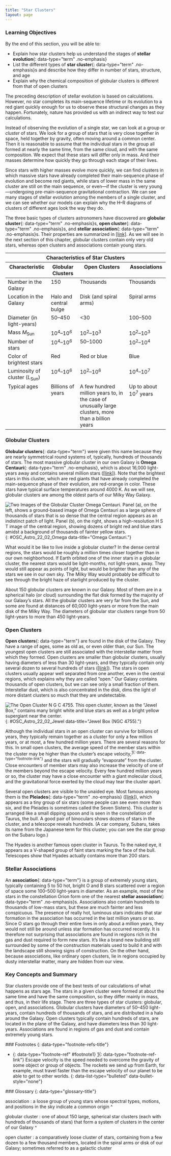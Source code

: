 ```yaml
---
title: "Star Clusters"
layout: page
---
```



### Learning Objectives

By the end of this section, you will be able to:

* Explain how star clusters help us understand the stages of **stellar evolution**{: data-type="term" .no-emphasis}
* List the different types of **star cluster**{: data-type="term" .no-emphasis}s and describe how they differ in number of stars, structure, and age
* Explain why the chemical composition of globular clusters is different from that of open clusters

The preceding description of stellar evolution is based on calculations. However, no star completes its main-sequence lifetime or its evolution to a red giant quickly enough for us to observe these structural changes as they happen. Fortunately, nature has provided us with an indirect way to test our calculations.

Instead of observing the evolution of a single star, we can look at a group or *cluster* of stars. We look for a group of stars that is very close together in space, held together by gravity, often moving around a common center. Then it is reasonable to assume that the individual stars in the group all formed at nearly the same time, from the same cloud, and with the same composition. We expect that these stars will differ only in mass. And their masses determine how quickly they go through each stage of their lives.

Since stars with higher masses evolve more quickly, we can find clusters in which massive stars have already completed their main-sequence phase of evolution and become red giants, while stars of lower mass in the same cluster are still on the main sequence, or even—if the cluster is very young—undergoing pre-main-sequence gravitational contraction. We can see many stages of stellar evolution among the members of a single cluster, and we can see whether our models can explain why the H–R diagrams of clusters of different ages look the way they do.

The three basic types of clusters astronomers have discovered are **globular cluster**{: data-type="term" .no-emphasis}s, **open cluster**{: data-type="term" .no-emphasis}s, and **stellar association**{: data-type="term" .no-emphasis}s. Their properties are summarized in [\[link\]](#fs-id1168047630405). As we will see in the next section of this chapter, globular clusters contain only very old stars, whereas open clusters and associations contain young stars.

<table class="span-all" summary="This table contains four columns and nine rows. The first row is a header row and labels each column, unlabeled, &#x201C;Globular Clusters,&#x201D; &#x201C;Open Clusters,&#x201D; and &#x201C;Associations.&#x201D; Under the unlabeled column are the values: &#x201C;Number in Galaxy,&#x201D; &#x201C;Location in Galaxy,&#x201D; &#x201C;Diameter (L Y),&#x201D; &#x201C;Mass (Solar masses),&#x201D; &#x201C;Number of stars,&#x201D; &#x201C;Color of brightest stars,&#x201D; &#x201C;Luminosity of cluster (LSun),&#x201D; and &#x201C;Typical Ages.&#x201D; Under the &#x201C;Globular Clusters&#x201D; column are the values: &#x201C;150,&#x201D; &#x201C;Halo and nuclear bulge,&#x201D; &#x201C;50&#x2013;450,&#x201D; &#x201C;104&#x2013;106,&#x201D; &#x201C;104&#x2013;106,&#x201D; &#x201C;Red,&#x201D; &#x201C;104&#x2013;106,&#x201D; and &#x201C;Billions of years.&#x201D; Under the &#x201C;Open Clusters&#x201D; column are the values: &#x201C;Thousands,&#x201D; &#x201C;Disk (and spiral arms),&#x201D; &#x201C;&lt;30,&#x201D; &#x201C;102&#x2013;103,&#x201D; &#x201C;50&#x2013;1000,&#x201D; &#x201C;Red or blue,&#x201D; &#x201C;102&#x2013;106,&#x201D; and &#x201C;A few hundred million years to, in the case of unusually large clusters, more than a billion years.&#x201D; Finally, under the &#x201C;Associations&#x201D; column are the values: &#x201C;Thousands,&#x201D; &#x201C;Spiral arms,&#x201D; &#x201C;100&#x2013;500,&#x201D; &#x201C;102&#x2013;103,&#x201D; &#x201C;102&#x2013;104,&#x201D; &#x201C;Blue,&#x201D; &#x201C;104&#x2013;107,&#x201D; and &#x201C;Up to about 10 million years.&#x201D;"><thead>
<tr valign="top">
<th colspan="4" data-valign="top" data-align="center">Characteristics of Star Clusters</th>
</tr>
<tr valign="top">
<th data-valign="top" data-align="center">Characteristic</th>
<th data-valign="top" data-align="center">Globular Clusters</th>
<th data-valign="top" data-align="center">Open Clusters</th>
<th data-valign="top" data-align="center">Associations</th>
</tr>
</thead><tbody>
<tr valign="top">
<td data-valign="top" data-align="left">Number in the Galaxy</td>
<td data-valign="top" data-align="left">150</td>
<td data-valign="top" data-align="left">Thousands</td>
<td data-valign="top" data-align="left">Thousands</td>
</tr>
<tr valign="top">
<td data-valign="top" data-align="left">Location in the Galaxy</td>
<td data-valign="top" data-align="left">Halo and central bulge</td>
<td data-valign="top" data-align="left">Disk (and spiral arms)</td>
<td data-valign="top" data-align="left">Spiral arms</td>
</tr>
<tr valign="top">
<td data-valign="top" data-align="left">Diameter (in light-years)</td>
<td data-valign="top" data-align="left">50–450</td>
<td data-valign="top" data-align="left">&lt;30</td>
<td data-valign="top" data-align="left">100–500</td>
</tr>
<tr valign="top">
<td data-valign="top" data-align="left">Mass <em>M</em><sub>Sun</sub></td>
<td data-valign="top" data-align="left">10<sup>4</sup>–10<sup>6</sup></td>
<td data-valign="top" data-align="left">10<sup>2</sup>–10<sup>3</sup></td>
<td data-valign="top" data-align="left">10<sup>2</sup>–10<sup>3</sup></td>
</tr>
<tr valign="top">
<td data-valign="top" data-align="left">Number of stars</td>
<td data-valign="top" data-align="left">10<sup>4</sup>–10<sup>6</sup></td>
<td data-valign="top" data-align="left">50–1000</td>
<td data-valign="top" data-align="left">10<sup>2</sup>–10<sup>4</sup></td>
</tr>
<tr valign="top">
<td data-valign="top" data-align="left">Color of brightest stars</td>
<td data-valign="top" data-align="left">Red</td>
<td data-valign="top" data-align="left">Red or blue</td>
<td data-valign="top" data-align="left">Blue</td>
</tr>
<tr valign="top">
<td data-valign="top" data-align="left">Luminosity of cluster (<em>L</em><sub>Sun</sub>)</td>
<td data-valign="top" data-align="left">10<sup>4</sup>–10<sup>6</sup></td>
<td data-valign="top" data-align="left">10<sup>2</sup>–10<sup>6</sup></td>
<td data-valign="top" data-align="left">10<sup>4</sup>–10<sup>7</sup></td>
</tr>
<tr valign="top">
<td data-valign="top" data-align="left">Typical ages</td>
<td data-valign="top" data-align="left">Billions of years</td>
<td data-valign="top" data-align="left">A few hundred million years to, in the case of unusually large clusters, more than a billion years</td>
<td data-valign="top" data-align="left">Up to about 10<sup>7</sup> years</td>
</tr>
</tbody></table>

### Globular Clusters

**Globular clusters**{: data-type="term"} were given this name because they are nearly symmetrical round systems of, typically, hundreds of thousands of stars. The most massive globular cluster in our own Galaxy is **Omega Centauri**{: data-type="term" .no-emphasis}, which is about 16,000 light-years away and contains several million stars ([\[link\]](#OSC_Astro_22_02_Omega)). Note that the brightest stars in this cluster, which are red giants that have already completed the main-sequence phase of their evolution, are red-orange in color. These stars have typical surface temperatures around 4000 K. As we will see, globular clusters are among the oldest parts of our Milky Way Galaxy.

 ![Two Images of the Globular Cluster Omega Centauri. Panel (a), on the left, shows a ground-based image of Omega Centauri as a large sphere of thousands of stars that is so dense that the central region appears as an indistinct patch of light. Panel (b), on the right, shows a high-resolution H S T image of the central region, showing dozens of bright red and blue stars amidst a background of thousands of fainter yellow stars.](../resources/OSC_Astro_22_02_Omega.jpg "(a) Located at about 16,000 light-years away, Omega Centauri is the most massive globular cluster in our Galaxy. It contains several million stars. (b) This image, taken with the Hubble Space Telescope, zooms in near the center of Omega Centauri. The image is about 6.3 light-years wide. The most numerous stars in the image, which are yellow-white in color, are main-sequence stars similar to our Sun. The brightest stars are red giants that have begun to exhaust their hydrogen fuel and have expanded to about 100 times the diameter of our Sun. The blue stars have started helium fusion. (credit a: modification of work by NASA, ESA and the Hubble Heritage Team (STScI/AURA); credit b: modification of work by NASA, ESA, and the Hubble SM4 ERO Team)"){: #OSC_Astro_22_02_Omega data-title="Omega Centauri."}

What would it be like to live inside a globular cluster? In the dense central regions, the stars would be roughly a million times closer together than in our own neighborhood. If Earth orbited one of the inner stars in a globular cluster, the nearest stars would be light-months, not light-years, away. They would still appear as points of light, but would be brighter than any of the stars we see in our own sky. The Milky Way would probably be difficult to see through the bright haze of starlight produced by the cluster.

About 150 globular clusters are known in our Galaxy. Most of them are in a spherical halo (or cloud) surrounding the flat disk formed by the majority of our Galaxy’s stars. All the globular clusters are very far from the Sun, and some are found at distances of 60,000 light-years or more from the main disk of the Milky Way. The diameters of globular star clusters range from 50 light-years to more than 450 light-years.

### Open Clusters

**Open clusters**{: data-type="term"} are found in the disk of the Galaxy. They have a range of ages, some as old as, or even older than, our Sun. The youngest open clusters are still associated with the interstellar matter from which they formed. Open clusters are smaller than globular clusters, usually having diameters of less than 30 light-years, and they typically contain only several dozen to several hundreds of stars ([\[link\]](#OSC_Astro_22_02_Jewel)). The stars in open clusters usually appear well separated from one another, even in the central regions, which explains why they are called “open.” Our Galaxy contains thousands of open clusters, but we can see only a small fraction of them. Interstellar dust, which is also concentrated in the disk, dims the light of more distant clusters so much that they are undetectable.

 ![The Open Cluster N G C 4755. This open cluster, known as the &#x201C;Jewel Box,&#x201D; contains many bright white and blue stars as well as a bright yellow supergiant near the center.](../resources/OSC_Astro_22_02_Jewel.jpg "This open cluster of young, bright stars is about 6400 light-years away from the Sun. Note the contrast in color between the bright yellow supergiant and the hot blue main-sequence stars. The name comes from John Herschel&#x2019;s nineteenth-century description of it as &#x201C;a casket of variously colored precious stones.&#x201D; (credit: ESO/Y. Beletsky)"){: #OSC_Astro_22_02_Jewel data-title="Jewel Box (NGC 4755)."}

Although the individual stars in an open cluster can survive for billions of years, they typically remain together as a cluster for only a few million years, or at most, a few hundred million years. There are several reasons for this. In small open clusters, the average speed of the member stars within the cluster may be higher than the cluster’s escape velocity,<sup data-type="footnote-number" id="footnote-ref1">[1](#footnote1){: data-type="footnote-link"}</sup> and the stars will gradually “evaporate” from the cluster. Close encounters of member stars may also increase the velocity of one of the members beyond the escape velocity. Every few hundred million years or so, the cluster may have a close encounter with a giant molecular cloud, and the gravitational force exerted by the cloud may tear the cluster apart.

Several open clusters are visible to the unaided eye. Most famous among them is the **Pleiades**{: data-type="term" .no-emphasis} ([\[link\]](/m59911#OSC_Astro_20_03_Dust)), which appears as a tiny group of six stars (some people can see even more than six, and the Pleiades is sometimes called the Seven Sisters). This cluster is arranged like a small dipping spoon and is seen in the constellation of Taurus, the bull. A good pair of binoculars shows dozens of stars in the cluster, and a telescope reveals hundreds. (A car company, Subaru, takes its name from the Japanese term for this cluster; you can see the star group on the Subaru logo.)

The Hyades is another famous open cluster in Taurus. To the naked eye, it appears as a V-shaped group of faint stars marking the face of the bull. Telescopes show that Hyades actually contains more than 200 stars.

### Stellar Associations

An **association**{: data-type="term"} is a group of extremely young stars, typically containing 5 to 50 hot, bright O and B stars scattered over a region of space some 100–500 light-years in diameter. As an example, most of the stars in the constellation Orion form one of the nearest **stellar association**{: data-type="term" .no-emphasis}s. Associations also contain hundreds to thousands of low-mass stars, but these are much fainter and less conspicuous. The presence of really hot, luminous stars indicates that star formation in the association has occurred in the last million years or so. Since O stars go through their entire lives in only about a million years, they would not still be around unless star formation has occurred recently. It is therefore not surprising that associations are found in regions rich in the gas and dust required to form new stars. It’s like a brand new building still surrounded by some of the construction materials used to build it and with the landscape still showing signs of construction. On the other hand, because associations, like ordinary open clusters, lie in regions occupied by dusty interstellar matter, many are hidden from our view.

### Key Concepts and Summary

Star clusters provide one of the best tests of our calculations of what happens as stars age. The stars in a given cluster were formed at about the same time and have the same composition, so they differ mainly in mass, and thus, in their life stage. There are three types of star clusters: globular, open, and associations. Globular clusters have diameters of 50–450 light-years, contain hundreds of thousands of stars, and are distributed in a halo around the Galaxy. Open clusters typically contain hundreds of stars, are located in the plane of the Galaxy, and have diameters less than 30 light-years. Associations are found in regions of gas and dust and contain extremely young stars.

<div data-type="footnote-refs" markdown="1">
### Footnotes
{: data-type="footnote-refs-title"}

* {: data-type="footnote-ref" #footnote1} [1](#footnote-ref1){: data-type="footnote-ref-link"} <span data-type="footnote-ref-content">Escape velocity is the speed needed to overcome the gravity of some object or group of objects. The rockets we send up from Earth, for example, must travel faster than the escape velocity of our planet to be able to get to other worlds.</span>
{: data-list-type="bulleted" data-bullet-style="none"}

</div>

<div data-type="glossary" markdown="1">
### Glossary
{: data-type="glossary-title"}

association
: a loose group of young stars whose spectral types, motions, and positions in the sky indicate a common origin
^

globular cluster
: one of about 150 large, spherical star clusters (each with hundreds of thousands of stars) that form a system of clusters in the center of our Galaxy
^

open cluster
: a comparatively loose cluster of stars, containing from a few dozen to a few thousand members, located in the spiral arms or disk of our Galaxy; sometimes referred to as a galactic cluster

</div>

